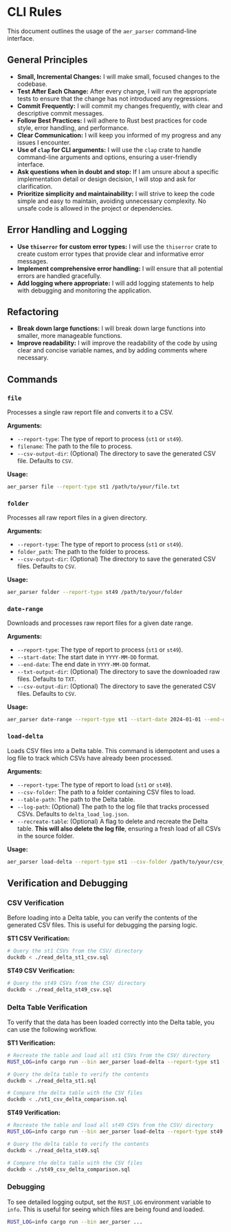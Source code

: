 # CLI Rules

This document outlines the usage of the `aer_parser` command-line interface.

## General Principles

*   **Small, Incremental Changes:** I will make small, focused changes to the codebase.
*   **Test After Each Change:** After every change, I will run the appropriate tests to ensure that the change has not introduced any regressions.
*   **Commit Frequently:** I will commit my changes frequently, with clear and descriptive commit messages.
*   **Follow Best Practices:** I will adhere to Rust best practices for code style, error handling, and performance.
*   **Clear Communication:** I will keep you informed of my progress and any issues I encounter.
*   **Use of `clap` for CLI arguments:** I will use the `clap` crate to handle command-line arguments and options, ensuring a user-friendly interface.
*   **Ask questions when in doubt and stop:** If I am unsure about a specific implementation detail or design decision, I will stop and ask for clarification.
*   **Prioritize simplicity and maintainability:** I will strive to keep the code simple and easy to maintain, avoiding unnecessary complexity. No unsafe code is allowed in the project or dependencies.

## Error Handling and Logging

*   **Use `thiserror` for custom error types:** I will use the `thiserror` crate to create custom error types that provide clear and informative error messages.
*   **Implement comprehensive error handling:** I will ensure that all potential errors are handled gracefully.
*   **Add logging where appropriate:** I will add logging statements to help with debugging and monitoring the application.

## Refactoring

*   **Break down large functions:** I will break down large functions into smaller, more manageable functions.
*   **Improve readability:** I will improve the readability of the code by using clear and concise variable names, and by adding comments where necessary.

## Commands

### `file`

Processes a single raw report file and converts it to a CSV.

**Arguments:**
-   `--report-type`: The type of report to process (`st1` or `st49`).
-   `filename`: The path to the file to process.
-   `--csv-output-dir`: (Optional) The directory to save the generated CSV file. Defaults to `CSV`.

**Usage:**
```bash
aer_parser file --report-type st1 /path/to/your/file.txt
```

### `folder`

Processes all raw report files in a given directory.

**Arguments:**
-   `--report-type`: The type of report to process (`st1` or `st49`).
-   `folder_path`: The path to the folder to process.
-   `--csv-output-dir`: (Optional) The directory to save the generated CSV files. Defaults to `CSV`.

**Usage:**
```bash
aer_parser folder --report-type st49 /path/to/your/folder
```

### `date-range`

Downloads and processes raw report files for a given date range.

**Arguments:**
-   `--report-type`: The type of report to process (`st1` or `st49`).
-   `--start-date`: The start date in `YYYY-MM-DD` format.
-   `--end-date`: The end date in `YYYY-MM-DD` format.
-   `--txt-output-dir`: (Optional) The directory to save the downloaded raw files. Defaults to `TXT`.
-   `--csv-output-dir`: (Optional) The directory to save the generated CSV files. Defaults to `CSV`.

**Usage:**
```bash
aer_parser date-range --report-type st1 --start-date 2024-01-01 --end-date 2024-01-31
```

### `load-delta`

Loads CSV files into a Delta table. This command is idempotent and uses a log file to track which CSVs have already been processed.

**Arguments:**
-   `--report-type`: The type of report to load (`st1` or `st49`).
-   `--csv-folder`: The path to a folder containing CSV files to load.
-   `--table-path`: The path to the Delta table.
-   `--log-path`: (Optional) The path to the log file that tracks processed CSVs. Defaults to `delta_load_log.json`.
-   `--recreate-table`: (Optional) A flag to delete and recreate the Delta table. **This will also delete the log file**, ensuring a fresh load of all CSVs in the source folder.

**Usage:**
```bash
aer_parser load-delta --report-type st1 --csv-folder /path/to/your/csv_folder --table-path /path/to/your/delta_table
```

## Verification and Debugging

### CSV Verification

Before loading into a Delta table, you can verify the contents of the generated CSV files. This is useful for debugging the parsing logic.

**ST1 CSV Verification:**
```bash
# Query the st1 CSVs from the CSV/ directory
duckdb < ./read_delta_st1_csv.sql
```

**ST49 CSV Verification:**
```bash
# Query the st49 CSVs from the CSV/ directory
duckdb < ./read_delta_st49_csv.sql
```

### Delta Table Verification

To verify that the data has been loaded correctly into the Delta table, you can use the following workflow.

**ST1 Verification:**
```bash
# Recreate the table and load all st1 CSVs from the CSV/ directory
RUST_LOG=info cargo run --bin aer_parser load-delta --report-type st1 --csv-folder CSV --table-path st1 --recreate-table

# Query the delta table to verify the contents
duckdb < ./read_delta_st1.sql

# Compare the delta table with the CSV files
duckdb < ./st1_csv_delta_comparison.sql
```

**ST49 Verification:**
```bash
# Recreate the table and load all st49 CSVs from the CSV/ directory
RUST_LOG=info cargo run --bin aer_parser load-delta --report-type st49 --csv-folder CSV --table-path st49 --recreate-table

# Query the delta table to verify the contents
duckdb < ./read_delta_st49.sql

# Compare the delta table with the CSV files
duckdb < ./st49_csv_delta_comparison.sql
```

### Debugging

To see detailed logging output, set the `RUST_LOG` environment variable to `info`. This is useful for seeing which files are being found and loaded.

```bash
RUST_LOG=info cargo run --bin aer_parser ...
